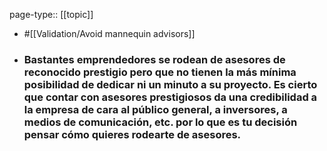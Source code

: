 page-type:: [[topic]]

- #[[Validation/Avoid mannequin advisors]]

- ### Bastantes emprendedores se rodean de asesores de reconocido prestigio pero que no tienen la más mínima posibilidad de dedicar ni un minuto a su proyecto. Es cierto que contar con asesores prestigiosos da una credibilidad a la empresa de cara al público general, a inversores, a medios de comunicación, etc. por lo que es tu decisión pensar cómo quieres rodearte de asesores.



